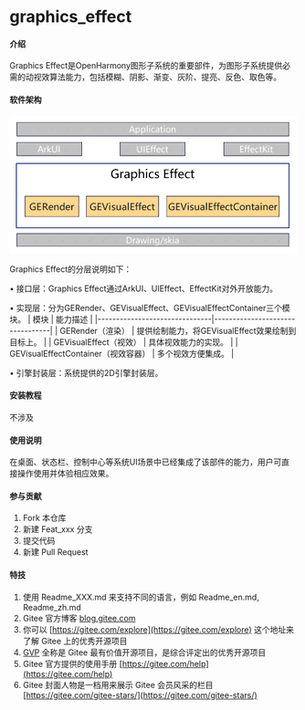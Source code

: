 # graphics_effect

#### 介绍
Graphics Effect是OpenHarmony图形子系统的重要部件，为图形子系统提供必需的动视效算法能力，包括模糊、阴影、渐变、灰阶、提亮、反色、取色等。

#### 软件架构
![GraphicsEffect架构图](./figures/graphics_effect_architecture.png)

Graphics Effect的分层说明如下：

• 接口层：Graphics Effect通过ArkUI、UIEffect、EffectKit对外开放能力。

• 实现层：分为GERender、GEVisualEffect、GEVisualEffectContainer三个模块。
| 模块                            | 能力描述                            |
|-------------------------------|---------------------------------|
| GERender（渲染）                  | 提供绘制能力，将GEVisualEffect效果绘制到目标上。 |
| GEVisualEffect（视效）            | 具体视效能力的实现。                      |
| GEVisualEffectContainer（视效容器） | 多个视效方便集成。                       |

• 引擎封装层：系统提供的2D引擎封装层。

#### 安装教程

不涉及

#### 使用说明

在桌面、状态栏、控制中心等系统UI场景中已经集成了该部件的能力，用户可直接操作使用并体验相应效果。

#### 参与贡献

1.  Fork 本仓库
2.  新建 Feat_xxx 分支
3.  提交代码
4.  新建 Pull Request


#### 特技

1.  使用 Readme\_XXX.md 来支持不同的语言，例如 Readme\_en.md, Readme\_zh.md
2.  Gitee 官方博客 [blog.gitee.com](https://blog.gitee.com)
3.  你可以 [https://gitee.com/explore](https://gitee.com/explore) 这个地址来了解 Gitee 上的优秀开源项目
4.  [GVP](https://gitee.com/gvp) 全称是 Gitee 最有价值开源项目，是综合评定出的优秀开源项目
5.  Gitee 官方提供的使用手册 [https://gitee.com/help](https://gitee.com/help)
6.  Gitee 封面人物是一档用来展示 Gitee 会员风采的栏目 [https://gitee.com/gitee-stars/](https://gitee.com/gitee-stars/)
